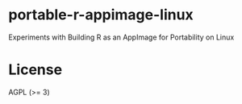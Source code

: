 # portable-r-appimage-linux

Experiments with Building R as an AppImage for Portability on Linux

# License

AGPL (>= 3)